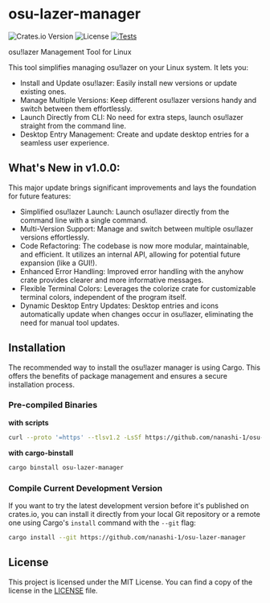 # osu-lazer-manager

![Crates.io Version](https://img.shields.io/crates/v/osu-lazer-manager)
![License](https://img.shields.io/crates/l/osu-lazer-manager)
[![Tests](https://github.com/nanashi-1/osu-lazer-manager/actions/workflows/test.yml/badge.svg)](https://github.com/nanashi-1/osu-lazer-manager/actions/workflows/test.yml)

osu!lazer Management Tool for Linux

This tool simplifies managing osu!lazer on your Linux system. It lets you:

- Install and Update osu!lazer: Easily install new versions or update existing ones.
- Manage Multiple Versions: Keep different osu!lazer versions handy and switch between them effortlessly.
- Launch Directly from CLI: No need for extra steps, launch osu!lazer straight from the command line.
- Desktop Entry Management: Create and update desktop entries for a seamless user experience.

## What's New in v1.0.0:

This major update brings significant improvements and lays the foundation for future features:

- Simplified osu!lazer Launch: Launch osu!lazer directly from the command line with a single command.
- Multi-Version Support: Manage and switch between multiple osu!lazer versions effortlessly.
- Code Refactoring: The codebase is now more modular, maintainable, and efficient. It utilizes an internal API, allowing for potential future expansion (like a GUI!).
- Enhanced Error Handling: Improved error handling with the anyhow crate provides clearer and more informative messages.
- Flexible Terminal Colors: Leverages the colorize crate for customizable terminal colors, independent of the program itself.
- Dynamic Desktop Entry Updates: Desktop entries and icons automatically update when changes occur in osu!lazer, eliminating the need for manual tool updates.

## Installation

The recommended way to install the osu!lazer manager is using Cargo. This offers the benefits of package management and ensures a secure installation process.

### Pre-compiled Binaries

**with scripts**
```bash
curl --proto '=https' --tlsv1.2 -LsSf https://github.com/nanashi-1/osu-lazer-manager/releases/latest/download/osu-lazer-manager-installer.sh | sh
```

**with cargo-binstall**
```bash
cargo binstall osu-lazer-manager
```

### Compile Current Development Version

If you want to try the latest development version before it's published on crates.io, you can install it directly from your local Git repository or a remote one using Cargo's `install` command with the `--git` flag:

```bash
cargo install --git https://github.com/nanashi-1/osu-lazer-manager
```

## License

This project is licensed under the MIT License. You can find a copy of the license in the [LICENSE](LICENSE) file.
